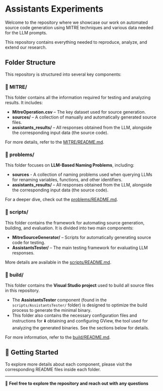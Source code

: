 # Assistants Experiments

Welcome to the repository where we showcase our work on automated source code generation using MITRE techniques and various data needed for the LLM prompts. 

This repository contains everything needed to reproduce, analyze, and extend our research.

## Folder Structure
This repository is structured into several key components:

### 📂 MITRE/
This folder contains all the information required for testing and analyzing results. It includes:  
- **MitreOperation.csv** – The key dataset used for source generation.  
- **sources/** – A collection of manually and automatically generated source files.  
- **assistants_results/** – All responses obtained from the LLM, alongside the corresponding input data (the source code).  

For more details, refer to the [MITRE/README.md](MiTRE/README.md).

### 📂 problems/
This folder focuses on **LLM-Based Naming Problems**, including:  
- **sources** - A collection of naming problems used when querying LLMs for renaming variables, functions, and other identifiers.  
- **assistants_results/** – All responses obtained from the LLM, alongside the corresponding input data (the source code).   

For a deeper dive, check out the [problems/README.md](problems/README.md).

### 📂 scripts/
This folder contains the framework for automating source generation, building, and evaluation. It is divided into two main components:  
- **MitreSourceGenerator/** – Scripts for automatically generating source code for testing.  
- **AssistantsTester/** – The main testing framework for evaluating LLM responses.  

More details are available in the [scripts/README.md](scripts/README.md).

### 📂 build/
This folder contains the **Visual Studio project** used to build all source files in this repository.  
- The **AssistantsTester** component (found in the `scripts/AssistantsTester/` folder) is designed to optimize the build process to generate the minimal binary.  
- This folder also contains the necessary configuration files and instructions for ⬇️ obtaining and configuring GView, the tool used for analyzing the generated binaries.  See the sections below for details.

For more information, refer to the [build/README.md](build/README.md).

## 📖 Getting Started  

To explore more details about each component, please visit the corresponding README files inside each folder.

---

🚀 **Feel free to explore the repository and reach out with any questions**
